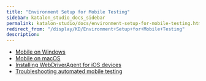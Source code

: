 ```yaml
---
title: "Environment Setup for Mobile Testing" 
sidebar: katalon_studio_docs_sidebar
permalink: katalon-studio/docs/environment-setup-for-mobile-testing.html 
redirect_from: "/display/KD/Environment+Setup+for+Mobile+Testing" 
description: 
---
```

*   [Mobile on Windows](/display/KD/Mobile+on+Windows)
*   [Mobile on macOS](/display/KD/Mobile+on+macOS)
*   [Installing WebDriverAgent for iOS devices](/display/KD/Installing+WebDriverAgent+for+iOS+devices)
*   [Troubleshooting automated mobile testing](/display/KD/Troubleshooting+automated+mobile+testing)